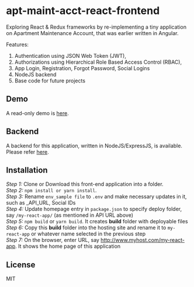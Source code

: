 # apt-maint-acct-react-frontend  
Exploring React & Redux frameworks by re-implementing a tiny application on Apartment Maintenance Account, that was earlier written in Angular.  


Features:  
1. Authentication using JSON Web Token (JWT),  
2. Authorizations using Hierarchical Role Based Access Control (RBAC),   
3. App Login, Registration, Forgot Password, Social Logins  
4. NodeJS backend  
5. Base code for future projects  


## Demo  
A read-only demo is [here](http://eastgate.in/apt-maint-react-demo).  


## Backend  
A backend for this application, written in NodeJS/ExpressJS, is available. Please refer  [here](https://github.com/mohankumaranna/apt-maintenance-account-backend).  


## Installation  
_Step 1:_  Clone or Download this front-end application into a folder.  
_Step 2:_  `npm install or yarn install`.  
_Step 3:_  Rename `env_sample file` to `.env` and make necessary updates in it, such as _API_URL, Social IDs  
_Step 4:_  Update homepage entry in `package.json` to specify deploy folder, say `/my-react-app/` (as mentioned in API URL above)  
_Step 5:_  `npm build` or `yarn build`.  It creates __build__ folder with deployable files  
_Step 6:_  Copy this __build__ folder into the hosting site and rename it to `my-react-app` or whatever name selected in the previous step  
_Step 7:_  On the browser, enter URL, say http://www.myhost.com/my-react-app.  It shows the home page of this application  


## License  
MIT  
